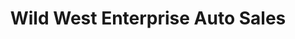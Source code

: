 ---
title: "Wild West Enterprise Auto Sales"
url: /gillette/wild-west-enterprise-auto-sales/
shop: car
---